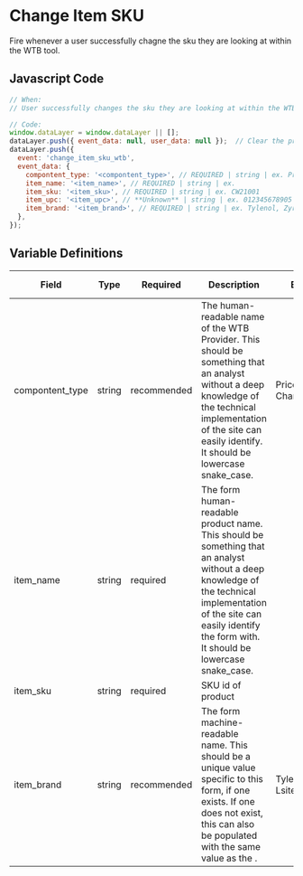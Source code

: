 # Change Item SKU

Fire whenever a user successfully chagne the sku they are looking at within the WTB tool.

## Javascript Code

```js
// When:
// User successfully changes the sku they are looking at within the WTB tool.

// Code:
window.dataLayer = window.dataLayer || [];
dataLayer.push({ event_data: null, user_data: null });  // Clear the previous event_data object.
dataLayer.push({
  event: 'change_item_sku_wtb',
  event_data: {
    compontent_type: '<compontent_type>', // REQUIRED | string | ex. PriceSpider, ChannelAdvisor
    item_name: '<item_name>', // REQUIRED | string | ex. 
    item_sku: '<item_sku>', // REQUIRED | string | ex. CW21001
    item_upc: '<item_upc>', // **Unknown** | string | ex. 012345678905 (12 digits)
    item_brand: '<item_brand>', // REQUIRED | string | ex. Tylenol, Zyretc, Lsiterine
  },
});
```

## Variable Definitions

|Field|Type|Required|Description|Example|Pattern|Min Length|Max Length|Minimum|Maximum|Multiple Of|
| --- | --- | --- | --- | --- | --- | --- | --- | --- | --- | --- |
|compontent_type|string|recommended|The human-readable name of the WTB Provider. This should be something that an analyst without a deep knowledge of the technical implementation of the site can easily identify. It should be lowercase snake_case.|PriceSpider, ChannelAdvisor|
|item_name|string|required|The form human-readable product name. This should be something that an analyst without a deep knowledge of the technical implementation of the site can easily identify the form with. It should be lowercase snake_case.||
|item_sku|string|required|SKU id of product||
|item_brand|string|recommended|The form machine-readable name. This should be a unique value specific to this form, if one exists. If one does not exist, this can also be populated with the same value as the <name>.|Tylenol, Zyretc, Lsiterine|
